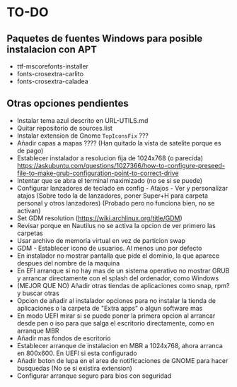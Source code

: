 # TO-DO
## Paquetes de fuentes Windows para posible instalacion con APT
- ttf-mscorefonts-installer
- fonts-crosextra-carlito 
- fonts-crosextra-caladea

## Otras opciones pendientes
- Instalar tema azul descrito en URL-UTILS.md
- Quitar repositorio de sources.list
- Instalar extension de Gnome `TopIconsFix` ???
- Añadir capas a mapas ???? (Han quitado la vista de satelite porque es de pago)
- Establecer instalador a resolucion fija de 1024x768 (o parecida)
  https://askubuntu.com/questions/1027366/how-to-configure-preseed-file-to-make-grub-configuration-point-to-correct-drive
- Intentar que se abra el terminal maximizado (no se si se puede)
- Configurar lanzadores de teclado en config - Atajos - Ver y personalizar atajos (Sobre todo la de lanzadores, poner Super+H para carpeta personal y otros lanzadores) (Probado pero no funciona bien, no se activan)
- Set GDM resolution (https://wiki.archlinux.org/title/GDM)
- Revisar porque en Nautilus no se activa la opcion de ver primero las carpetas
- Usar archivo de memoria virtual en vez de particion swap
- GDM - Establecer icono de usuarios. Al menos uno por defecto
- En instalador no mostrar pantalla que pide el dominio, la que aparece despues del nombre de la maquina
- En EFI arranque si no hay mas de un sistema operativo no mostrar GRUB y arrancar directamente con el splash del ordenador, como Windows
- (MEJOR QUE NO) Añadir otras tiendas de aplicaciones como snap, rpm? y buscar otras
- Opcion de añadir al instalador opciones para no instalar la tienda de aplicaciones o la carpeta de "Extra apps" o algun software mas
- En modo UEFI mirar si se puede poner la primera opcion al arrancar desde pen o iso para que salga el escritorio directamente, como en arranque MBR
- Añadir mas fondos de escritorio
- Establecer arranque de instalacion en MBR a 1024x768, ahora arranca en 800x600. En UEFI si esta configurado
- Añadir boton de lupa en el area de notificaciones de GNOME para hacer busquedas (No se si existira extension)
- Configurar arranque seguro para bios con seguridad
